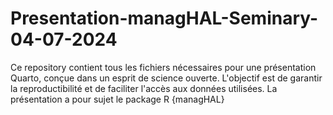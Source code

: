 # Presentation-managHAL-Seminary-04-07-2024
Ce repository contient tous les fichiers nécessaires pour une présentation Quarto, conçue dans un esprit de science ouverte. L'objectif est de garantir la reproductibilité et de faciliter l'accès aux données utilisées. La présentation a pour sujet le package R {managHAL}
